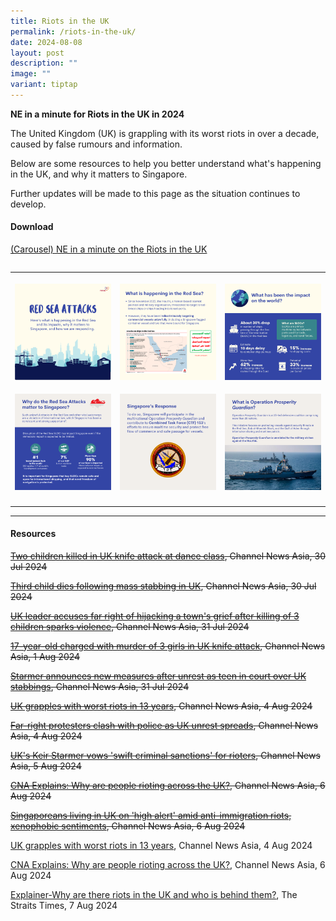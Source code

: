 ```yaml
---
title: Riots in the UK
permalink: /riots-in-the-uk/
date: 2024-08-08
layout: post
description: ""
image: ""
variant: tiptap
---
```

<p><strong>NE in a minute for Riots in the UK in 2024</strong>
</p>
<p>The United Kingdom (UK) is grappling with its worst riots in over a decade,
caused by false rumours and information.</p>
<p>Below are some resources to help you better understand what's happening
in the UK, and why it matters to Singapore.</p>
<p>Further updates will be made to this page as the situation continues to
develop.</p>
<h4><strong>Download</strong></h4>
<p><a href="https://go.gov.sg/redseacarousel" rel="noopener noreferrer nofollow" target="_blank">(Carousel) NE in a minute on the Riots in the UK</a>
</p>
<table style="width: 0px">
<colgroup></colgroup>
<tbody>
<tr></tr>
</tbody>
</table>
<table style="minWidth: 75px">
<colgroup>
<col>
<col>
<col>
</colgroup>
<tbody>
<tr>
<th rowspan="1" colspan="1">
<p></p>
<div class="isomer-image-wrapper">
<img style="width: 100%;" height="auto" width="100%" alt="" src="/images/RS1.png">
</div>
</th>
<th rowspan="1" colspan="1">
<p></p>
<div class="isomer-image-wrapper">
<img style="width: 100%;" height="auto" width="100%" alt="" src="/images/2.png">
</div>
</th>
<th rowspan="1" colspan="1">
<p></p>
<div class="isomer-image-wrapper">
<img style="width: 100%" height="auto" width="100%" alt="" src="/images/3.png">
</div>
</th>
</tr>
<tr>
<td rowspan="1" colspan="1">
<p></p>
<div class="isomer-image-wrapper">
<img style="width: 100%" height="auto" width="100%" alt="" src="/images/4.png">
</div>
</td>
<td rowspan="1" colspan="1">
<p></p>
<div class="isomer-image-wrapper">
<img style="width: 100%" height="auto" width="100%" alt="" src="/images/5.png">
</div>
</td>
<td rowspan="1" colspan="1">
<p></p>
<div class="isomer-image-wrapper">
<img style="width: 100%" height="auto" width="100%" alt="" src="/images/6.png">
</div>
</td>
</tr>
<tr>
<td rowspan="1" colspan="1">
<p></p>
</td>
<td rowspan="1" colspan="1">
<p></p>
</td>
<td rowspan="1" colspan="1">
<p></p>
</td>
</tr>
</tbody>
</table>
<p></p>
<hr>
<h4><strong>Resources</strong></h4>
<p><s><a href="https://www.channelnewsasia.com/world/uk-police-arrest-knife-attack-suspect-killed-wounded-children-uk-southport-4511706?cid=internal_mcdrecs_08082024_cna#mdcrecs_s" rel="noopener noreferrer nofollow" target="blank">Two children killed in UK knife attack at dance class</a>, Channel News Asia, 30 Jul 2024</s>
</p>
<p><s><a href="https://www.channelnewsasia.com/world/third-child-dies-following-mass-stabbing-uk-4513886" rel="noopener noreferrer nofollow" target="blank">Third child dies following mass stabbing in UK</a>, Channel News Asia, 30 Jul 2024</s>
</p>
<p><s><a href="https://www.channelnewsasia.com/world/southport-stabbing-violent-protest-clash-police-injured-children-united-kingdom-4516601" rel="noopener noreferrer nofollow" target="blank">UK leader accuses far right of hijacking a town's grief after killing of 3 children sparks violence</a>, Channel News Asia, 31 Jul 2024</s>
</p>
<p><s><a href="https://www.channelnewsasia.com/world/southport-police-charge-17-year-old-stabbing-murder-taylor-swift-dance-class-4518721?cid=internal_mcdrecs_08082024_cna#mdcrecs_s" rel="noopener noreferrer nofollow" target="blank">17-year-old charged with murder of 3 girls in UK knife attack</a>, Channel News Asia, 1 Aug 2024</s>
</p>
<p><s><a href="https://www.channelnewsasia.com/world/starmer-announces-new-measures-after-unrest-teen-court-over-uk-stabbings-4519586" rel="noopener noreferrer nofollow" target="blank">Starmer announces new measures after unrest as teen in court over UK stabbings</a>, Channel News Asia, 31 Jul 2024</s>
</p>
<p><s><a href="https://www.channelnewsasia.com/world/uk-far-right-rallies-riots-protests-worst-13-years-starmer-4525716" rel="noopener noreferrer nofollow" target="blank">UK grapples with worst riots in 13 years</a>, Channel News Asia, 4 Aug 2024</s>
</p>
<p><s><a href="https://www.channelnewsasia.com/world/far-right-protesters-clash-police-uk-unrest-spreads-4525076" rel="noopener noreferrer nofollow" target="blank">Far-right protesters clash with police as UK unrest spreads</a>, Channel News Asia, 4 Aug 2024</s>
</p>
<p><s><a href="https://www.channelnewsasia.com/world/uk-prime-minister-keir-starmer-vows-swift-criminal-sanctions-rioters-worst-riot-2011-4527686" rel="noopener noreferrer nofollow" target="blank">UK's Keir Starmer vows 'swift criminal sanctions' for rioters</a>, Channel News Asia, 5 Aug 2024</s>
</p>
<p><s><a href="https://www.channelnewsasia.com/world/cna-explains-uk-riots-protests-misinformation-immigrant-far-right-social-media-violence-unrest-4529656" rel="noopener noreferrer nofollow" target="blank">CNA Explains: Why are people rioting across the UK?</a>, Channel News Asia, 6 Aug 2024</s>
</p>
<p><s><a href="https://www.channelnewsasia.com/singapore/uk-riots-singaporeans-far-right-protests-4529811?cid=telegram_cna_social_28112017_cna" rel="noopener noreferrer nofollow" target="blank">Singaporeans living in UK on 'high alert' amid anti-immigration riots, xenophobic sentiments</a>, Channel News Asia, 6 Aug 2024</s>
</p>
<p><a href="https://www.channelnewsasia.com/world/uk-far-right-rallies-riots-protests-worst-13-years-starmer-4525716" rel="noopener noreferrer nofollow" target="blank">UK grapples with worst riots in 13 years</a>,
Channel News Asia, 4 Aug 2024</p>
<p><a href="https://www.channelnewsasia.com/world/cna-explains-uk-riots-protests-misinformation-immigrant-far-right-social-media-violence-unrest-4529656" rel="noopener noreferrer nofollow" target="blank">CNA Explains: Why are people rioting across the UK?</a>,
Channel News Asia, 6 Aug 2024</p>
<p><a href="https://www.straitstimes.com/world/europe/explainer-why-are-there-riots-in-the-uk-and-who-is-behind-them" rel="noopener noreferrer nofollow" target="blank">Explainer-Why are there riots in the UK and who is behind them?</a>,
The Straits Times, 7 Aug 2024</p>
<p></p>
<p></p>